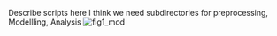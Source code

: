 Describe scripts here
I think we need subdirectories for preprocessing, Modellling, Analysis
![fig1_mod](https://github.com/user-attachments/assets/2d65c7e7-633a-4a47-bdc8-900ed495fd6c)
